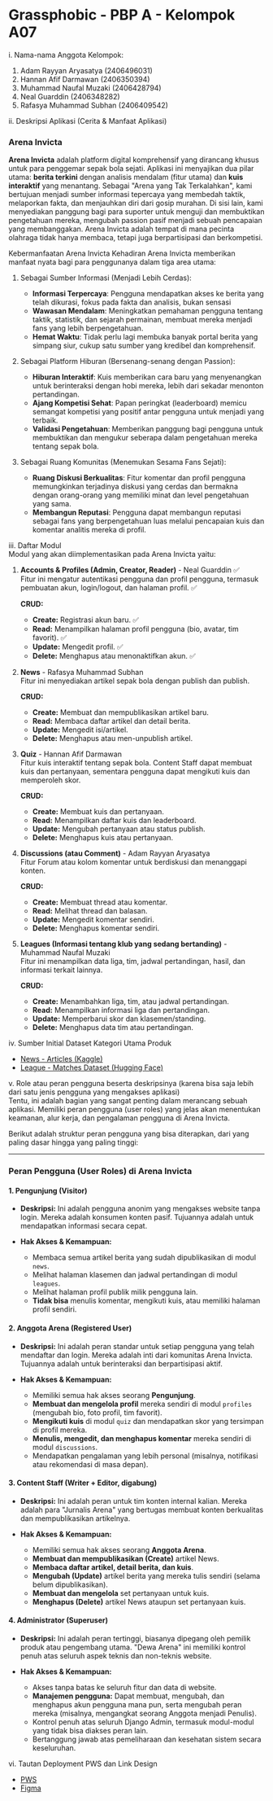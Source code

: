 # Grassphobic - PBP A - Kelompok A07
i. Nama-nama Anggota Kelompok:
1. Adam Rayyan Aryasatya (2406496031)
2. Hannan Afif Darmawan (2406350394)
3. Muhammad Naufal Muzaki (2406428794)
4. Neal Guarddin (2406348282)
5. Rafasya Muhammad Subhan (2406409542)

ii. Deskripsi Aplikasi (Cerita & Manfaat Aplikasi)
### Arena Invicta
**Arena Invicta** adalah platform digital komprehensif yang dirancang khusus untuk para penggemar sepak bola sejati. Aplikasi ini menyajikan dua pilar utama: **berita terkini** dengan analisis mendalam (fitur utama) dan **kuis interaktif** yang menantang. Sebagai "Arena yang Tak Terkalahkan", kami bertujuan menjadi sumber informasi tepercaya yang membedah taktik, melaporkan fakta, dan menjauhkan diri dari gosip murahan. Di sisi lain, kami menyediakan panggung bagi para suporter untuk menguji dan membuktikan pengetahuan mereka, mengubah passion pasif menjadi sebuah pencapaian yang membanggakan. Arena Invicta adalah tempat di mana pecinta olahraga tidak hanya membaca, tetapi juga berpartisipasi dan berkompetisi.

Kebermanfaatan Arena Invicta
Kehadiran Arena Invicta memberikan manfaat nyata bagi para penggunanya dalam tiga area utama:
1. Sebagai Sumber Informasi (Menjadi Lebih Cerdas):
    - **Informasi Terpercaya**: Pengguna mendapatkan akses ke berita yang telah dikurasi, fokus pada fakta dan analisis, bukan sensasi
    - **Wawasan Mendalam**: Meningkatkan pemahaman pengguna tentang taktik, statistik, dan sejarah permainan, membuat mereka menjadi fans yang lebih berpengetahuan.
    - **Hemat Waktu**: Tidak perlu lagi membuka banyak portal berita yang simpang siur, cukup satu sumber yang kredibel dan komprehensif.

2. Sebagai Platform Hiburan (Bersenang-senang dengan Passion):
    - **Hiburan Interaktif**: Kuis memberikan cara baru yang menyenangkan untuk berinteraksi dengan hobi mereka, lebih dari sekadar menonton pertandingan.
    - **Ajang Kompetisi Sehat**: Papan peringkat (leaderboard) memicu semangat kompetisi yang positif antar pengguna untuk menjadi yang terbaik.
    - **Validasi Pengetahuan**: Memberikan panggung bagi pengguna untuk membuktikan dan mengukur seberapa dalam pengetahuan mereka tentang sepak bola.

3. Sebagai Ruang Komunitas (Menemukan Sesama Fans Sejati):
    - **Ruang Diskusi Berkualitas**: Fitur komentar dan profil pengguna memungkinkan terjadinya diskusi yang cerdas dan bermakna dengan orang-orang yang memiliki minat dan level pengetahuan yang sama.
    - **Membangun Reputasi**: Pengguna dapat membangun reputasi sebagai fans yang berpengetahuan luas melalui pencapaian kuis dan komentar analitis mereka di profil.

iii. Daftar Modul\
Modul yang akan diimplementasikan pada Arena Invicta yaitu:
1. **Accounts & Profiles (Admin, Creator, Reader)** - Neal Guarddin ✅\
    Fitur ini mengatur autentikasi pengguna dan profil pengguna, termasuk pembuatan akun, login/logout, dan halaman profil. ✅

    **CRUD:**
    - **Create:** Registrasi akun baru. ✅
    - **Read:** Menampilkan halaman profil pengguna (bio, avatar, tim favorit). ✅
    - **Update:** Mengedit profil. ✅
    - **Delete:** Menghapus atau menonaktifkan akun. ✅

2. **News** - Rafasya Muhammad Subhan\
    Fitur ini menyediakan artikel sepak bola dengan publish dan publish.

    **CRUD:**
    - **Create:** Membuat dan mempublikasikan artikel baru.
    - **Read:** Membaca daftar artikel dan detail berita.
    - **Update:** Mengedit isi/artikel.
    - **Delete:** Menghapus atau men-unpublish artikel.

3. **Quiz** - Hannan Afif Darmawan\
    Fitur kuis interaktif tentang sepak bola. Content Staff dapat membuat kuis dan pertanyaan, sementara pengguna dapat mengikuti kuis dan memperoleh skor.

    **CRUD:**
    - **Create:** Membuat kuis dan pertanyaan.
    - **Read:** Menampilkan daftar kuis dan leaderboard.
    - **Update:** Mengubah pertanyaan atau status publish.
    - **Delete:** Menghapus kuis atau pertanyaan.

4. **Discussions (atau Comment)** - Adam Rayyan Aryasatya\
    Fitur Forum atau kolom komentar untuk berdiskusi dan menanggapi konten.

    **CRUD:**
    - **Create:** Membuat thread atau komentar.
    - **Read:** Melihat thread dan balasan.
    - **Update:** Mengedit komentar sendiri.
    - **Delete:** Menghapus komentar sendiri.

5. **Leagues (Informasi tentang klub yang sedang bertanding)** - Muhammad Naufal Muzaki\
    Fitur ini menampilkan data liga, tim, jadwal pertandingan, hasil, dan informasi terkait lainnya.

    **CRUD:**
    - **Create:** Menambahkan liga, tim, atau jadwal pertandingan.
    - **Read:** Menampilkan informasi liga dan pertandingan.
    - **Update:** Memperbarui skor dan klasemen/standing.
    - **Delete:** Menghapus data tim atau pertandingan.

iv. Sumber Initial Dataset Kategori Utama Produk 

- [News - Articles (Kaggle)](https://www.kaggle.com/datasets/hammadjavaid/football-news-articles/data)  
- [League - Matches Dataset (Hugging Face)](https://huggingface.co/datasets/WideMan/football_matches)


v. Role atau peran pengguna beserta deskripsinya (karena bisa saja lebih dari satu jenis pengguna yang mengakses aplikasi)\
Tentu, ini adalah bagian yang sangat penting dalam merancang sebuah aplikasi. Memiliki peran pengguna (user roles) yang jelas akan menentukan keamanan, alur kerja, dan pengalaman pengguna di Arena Invicta.

Berikut adalah struktur peran pengguna yang bisa diterapkan, dari yang paling dasar hingga yang paling tinggi:

---

### **Peran Pengguna (User Roles) di Arena Invicta**

#### 1. **Pengunjung (Visitor)**

* **Deskripsi:**
    Ini adalah pengguna anonim yang mengakses website tanpa login. Mereka adalah konsumen konten pasif. Tujuannya adalah untuk mendapatkan informasi secara cepat.

* **Hak Akses & Kemampuan:**
    * Membaca semua artikel berita yang sudah dipublikasikan di modul `news`.
    * Melihat halaman klasemen dan jadwal pertandingan di modul `leagues`.
    * Melihat halaman profil publik milik pengguna lain.
    * **Tidak bisa** menulis komentar, mengikuti kuis, atau memiliki halaman profil sendiri.

#### 2. **Anggota Arena (Registered User)**

* **Deskripsi:**
    Ini adalah peran standar untuk setiap pengguna yang telah mendaftar dan login. Mereka adalah inti dari komunitas Arena Invicta. Tujuannya adalah untuk berinteraksi dan berpartisipasi aktif.

* **Hak Akses & Kemampuan:**
    * Memiliki semua hak akses seorang **Pengunjung**.
    * **Membuat dan mengelola profil** mereka sendiri di modul `profiles` (mengubah bio, foto profil, tim favorit).
    * **Mengikuti kuis** di modul `quiz` dan mendapatkan skor yang tersimpan di profil mereka.
    * **Menulis, mengedit, dan menghapus komentar** mereka sendiri di modul `discussions`.
    * Mendapatkan pengalaman yang lebih personal (misalnya, notifikasi atau rekomendasi di masa depan).

#### 3. **Content Staff (Writer + Editor, digabung)**

* **Deskripsi:**
    Ini adalah peran untuk tim konten internal kalian. Mereka adalah para "Jurnalis Arena" yang bertugas membuat konten berkualitas dan mempublikasikan artikelnya.

* **Hak Akses & Kemampuan:**
    * Memiliki semua hak akses seorang **Anggota Arena**.
    * **Membuat dan mempublikasikan (Create)** artikel News.
    * **Membaca daftar artikel, detail berita, dan kuis**.
    * **Mengubah (Update)** artikel berita yang mereka tulis sendiri (selama belum dipublikasikan).
    * **Membuat dan mengelola** set pertanyaan untuk kuis.
    * **Menghapus (Delete)** artikel News ataupun set pertanyaan kuis.

#### 4. **Administrator (Superuser)**

* **Deskripsi:**
    Ini adalah peran tertinggi, biasanya dipegang oleh pemilik produk atau pengembang utama. "Dewa Arena" ini memiliki kontrol penuh atas seluruh aspek teknis dan non-teknis website.

* **Hak Akses & Kemampuan:**
    * Akses tanpa batas ke seluruh fitur dan data di website.
    * **Manajemen pengguna:** Dapat membuat, mengubah, dan menghapus akun pengguna mana pun, serta mengubah peran mereka (misalnya, mengangkat seorang Anggota menjadi Penulis).
    * Kontrol penuh atas seluruh Django Admin, termasuk modul-modul yang tidak bisa diakses peran lain.
    * Bertanggung jawab atas pemeliharaan dan kesehatan sistem secara keseluruhan.

vi. Tautan Deployment PWS dan Link Design

- [PWS](https://neal-guarddin-arenainvicta.pbp.cs.ui.ac.id/)
- [Figma](https://www.figma.com/files/team/1554375848835483944/project/461026907/Grassphobic-Team?fuid=1498580805392729561)

